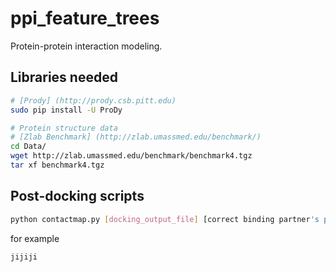 ppi_feature_trees
=================
Protein-protein interaction modeling.

Libraries needed
-----------------

```bash
# [Prody] (http://prody.csb.pitt.edu)
sudo pip install -U ProDy

# Protein structure data
# [Zlab Benchmark] (http://zlab.umassmed.edu/benchmark/)
cd Data/
wget http://zlab.umassmed.edu/benchmark/benchmark4.tgz
tar xf benchmark4.tgz
```
Post-docking scripts
--------------------

```bash
python contactmap.py [docking_output_file] [correct binding partner's pdb file for the receptor protein]
```

for example

```bash
jijiji
```

 

